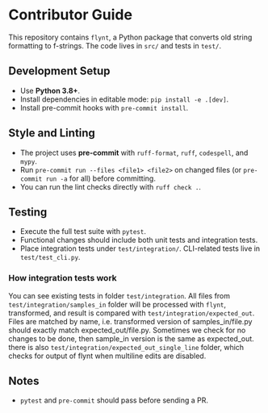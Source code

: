 # Contributor Guide

This repository contains `flynt`, a Python package that converts old string formatting to f-strings. The code lives in `src/` and tests in `test/`.

## Development Setup
- Use **Python 3.8+**.
- Install dependencies in editable mode: `pip install -e .[dev]`.
- Install pre-commit hooks with `pre-commit install`.

## Style and Linting
- The project uses **pre-commit** with `ruff-format`, `ruff`, `codespell`, and `mypy`.
- Run `pre-commit run --files <file1> <file2>` on changed files (or `pre-commit run -a` for all) before committing.
- You can run the lint checks directly with `ruff check .`.

## Testing
- Execute the full test suite with `pytest`.
- Functional changes should include both unit tests and integration tests.
- Place integration tests under `test/integration/`. CLI-related tests live in `test/test_cli.py`.

### How integration tests work

You can see existing tests in folder `test/integration`. All files from `test/integration/samples_in` folder will be processed with `flynt`,
transformed, and result is compared with `test/integration/expected_out`.
Files are matched by name, i.e. transformed version of samples_in/file.py
should exactly match expected_out/file.py.
Sometimes we check for no changes to be done, then sample_in version is the same as expected_out.
there is also `test/integration/expected_out_single_line` folder, which checks for output of flynt when multiline edits are disabled.


## Notes
- `pytest` and `pre-commit` should pass before sending a PR.
